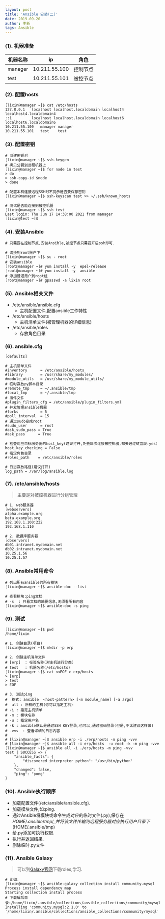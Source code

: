 ```yaml
---
layout: post
title: 'Ansible 安装(二)'
date: 2019-09-20
author: 李新
tags: Ansible
---
```


### (1). 机器准备

|  机器名称   |  ip           |  角色            |
|  ----      | ----          | ----            |
| manager    | 10.211.55.100 | 控制节点         |
| test       | 10.211.55.101 | 被控节点         |

### (2). 配置hosts
```
[lixin@manager ~]$ cat /etc/hosts
127.0.0.1   localhost localhost.localdomain localhost4 localhost4.localdomain4
::1         localhost localhost.localdomain localhost6 localhost6.localdomain6
10.211.55.100   manager manager
10.211.55.101   test    test
```
### (3). 配置密钥
```
# 创建密钥对
[lixin@manager ~]$ ssh-keygen
# 拷贝公钥到远程机器上
[lixin@manager ~]$ for node in test
> do
> ssh-copy-id $node
> done

# 配置本机连接远程SSH时不提示是否要保存密钥
[lixin@manager ~]$ ssh-keyscan test >> ~/.ssh/known_hosts

# 测试是否能连接到被控机器
[lixin@manager ~]$ ssh test
Last login: Thu Jun 17 14:38:00 2021 from manager
[lixin@test ~]$
```
### (4). 安装Ansible
```
# 只需要在控制节点,安装Ansible,被控节点只需要开启ssh即可.  

# 切换到root账户下
[lixin@manager ~]$ su - root
# 安装ansible
[root@manager ~]# yum install -y  epel-release
[root@manager ~]# yum install -y  ansible
# 添加普通用户到root组
[root@manager ~]# gpasswd -a lixin root
```
### (5). Ansible相关文件
+ /etc/ansible/ansible.cfg
  - 主机配置文件,配置ansible工作特性
+ /etc/ansible/hosts
  - 主机清单文件(被管理机器的详细信息)
+ /etc/ansible/roles
  - 存放角色目录

### (6). ansible.cfg
```
[defaults]

# 主机清单文件
#inventory      = /etc/ansible/hosts
#library        = /usr/share/my_modules/
#module_utils   = /usr/share/my_module_utils/
# 临时存放py脚本目录
#remote_tmp     = ~/.ansible/tmp
#local_tmp      = ~/.ansible/tmp
# 插件文件
#plugin_filters_cfg = /etc/ansible/plugin_filters.yml
# 并发管理ansible机器
#forks          = 5
#poll_interval  = 15
# 通过sudo变成root
#sudo_user      = root
#ask_sudo_pass = True
#ask_pass      = True

# 检查对应目标服务器的host_key(建议打开,免去每次连接被控机器,都要通过键盘敲:yes)
host_key_checking = False
# 指定角色目录
#roles_path    = /etc/ansible/roles

# 日志存放路径(建议打开)
log_path = /var/log/ansible.log
```

### (7). /etc/ansible/hosts
>  主要是对被控机器进行分组管理

```
# 1. web服务器
[webservers]
alpha.example.org
beta.example.org
192.168.1.100:222
192.168.1.110

# 2. 数据库服务器
[dbservers]
db01.intranet.mydomain.net
db02.intranet.mydomain.net
10.25.1.56
10.25.1.57
```

### (8). Ansible常用命令
```
# 列出所有ansible的所有模块
[lixin@manager ~]$ ansible-doc --list

# 查看模块:ping文档
# -s  : 只看文档的简要信息,无须看所有内容
[lixin@manager ~]$ ansible-doc -s ping
```
### (9). 测试
```
[lixin@manager ~]$ pwd
/home/lixin

# 1. 创建目录(项目)
[lixin@manager ~]$ mkdir -p erp

# 2. 创建主机清单文件
# [erp]  : 标签名称(对主机进行分类)
# test   : 机器名称(/etc/hosts)
[lixin@manager ~]$ cat <<EOF > erp/hosts
> [erp]
> test
> EOF

# 3. 测试ping 
#  格式: ansible  <host-pattern> [-m module_name] [-a args]
#  all : 所有的主机(你可以指定主机)
# -i : 指定主机清单
# -m : 模块名称 
# -u : 指定用户名
# -k : ansible默认是通过SSH KEY登录,也可以,通过密码登录(但是,不太建议这样做)  
# -vvv  : 查看详细的日志内容
# 
# [lixin@manager ~]$ ansible erp -i ./erp/hosts -m ping -vvv
# [lixin@manager ~]$ ansible all -i erp/hosts  -u root -k -m ping -vvv
[lixin@manager ~]$ ansible all -i ./erp/hosts -m ping -vvv
test | SUCCESS => {
    "ansible_facts": {
        "discovered_interpreter_python": "/usr/bin/python"
    },
    "changed": false,
    "ping": "pong"
}
```
### (10). Ansible执行顺序
+ 加载配置文件(/etc/ansible/ansible.cfg).  
+ 加载模块文件,如:ping.
+ 通过Ansible将模块或命令生成对应的临时文件(.py),保存在$HOME/.ansible/tmp/,并将该文件传输到远程服务器对应执行用户目录下($HOME/.ansible/tmp)  
+ 给.py添加可执行权限.
+ 执行并返回结果.
+ 删除临时.py文件

### (11). Ansible Galaxy
> 可以到[Galaxy官网](https://galaxy.ansible.com/)下载roles,学习.

```
# 比如:
[lixin@manager ~]$ ansible-galaxy collection install community.mysql
Process install dependency map
Starting collection install process
# 下载解后目录:/home/lixin/.ansible/collections/ansible_collections/community/mysql
Installing 'community.mysql:2.1.0' to '/home/lixin/.ansible/collections/ansible_collections/community/mysql'
```